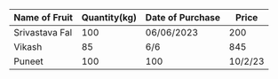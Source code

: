 |Name of Fruit  | Quantity(kg)  | Date of Purchase  |  Price |
|---|---|---|---|
| Srivastava Fal | 100 | 06/06/2023 | 200 |
|Vikash | 85|6/6 |845 |
|Puneet |100 |100 |10/2/23 |200|
